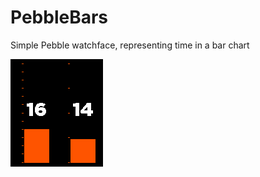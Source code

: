 # PebbleBars
Simple Pebble watchface, representing time in a bar chart

![A screenshot](https://github.com/tm4n/PebbleBars/blob/master/screenshot.png)
